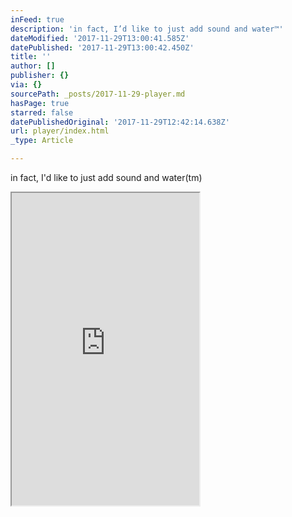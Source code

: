```yaml
---
inFeed: true
description: 'in fact, I’d like to just add sound and water™'
dateModified: '2017-11-29T13:00:41.585Z'
datePublished: '2017-11-29T13:00:42.450Z'
title: ''
author: []
publisher: {}
via: {}
sourcePath: _posts/2017-11-29-player.md
hasPage: true
starred: false
datePublishedOriginal: '2017-11-29T12:42:14.638Z'
url: player/index.html
_type: Article

---
```

in fact, I'd like to just add sound and water(tm)

<iframe src="https://the-grid.github.io/ed-userhtml/?g=eJxtkNFKxDAQRX-lBOrjpru16upmxS8pMZluAmknzEwo_r01RUTx9XDmcu9c4kR2hmaNXoJRx65rVRMg3oIYdT90qmFHmFJcbkYtqJqqvyN5oB0wOaOCSOZnrdcDY1m8S1j8weGsc7IfQPq1UDJVavs3rW2O_4kpsrDunx6O_fB4Pt3ZOb84TEimPfXTNAxdV5ktguPXgREqUFGIHkaCZAW8mWziHXPAddziZ1iEf-yKC28TfiOCjFuFvwEC9ttV14veX3b9BHQ-cOA" height="500" style=""></iframe>